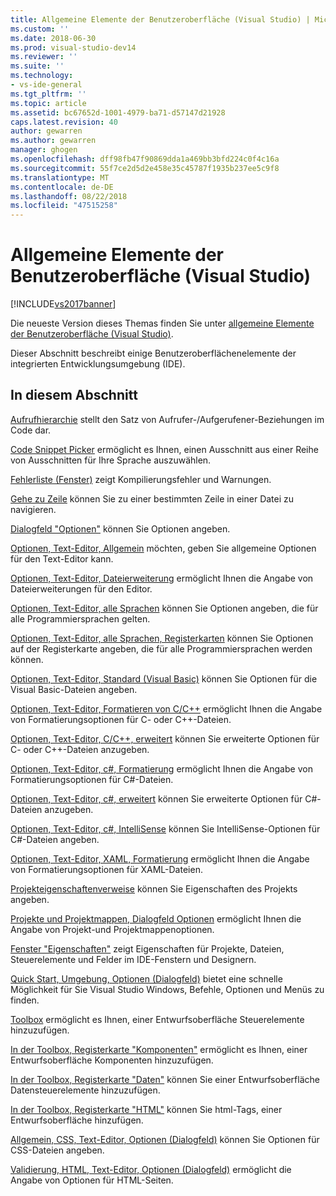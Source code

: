 ```yaml
---
title: Allgemeine Elemente der Benutzeroberfläche (Visual Studio) | Microsoft-Dokumentation
ms.custom: ''
ms.date: 2018-06-30
ms.prod: visual-studio-dev14
ms.reviewer: ''
ms.suite: ''
ms.technology:
- vs-ide-general
ms.tgt_pltfrm: ''
ms.topic: article
ms.assetid: bc67652d-1001-4979-ba71-d57147d21928
caps.latest.revision: 40
author: gewarren
ms.author: gewarren
manager: ghogen
ms.openlocfilehash: dff98fb47f90869dda1a469bb3bfd224c0f4c16a
ms.sourcegitcommit: 55f7ce2d5d2e458e35c45787f1935b237ee5c9f8
ms.translationtype: MT
ms.contentlocale: de-DE
ms.lasthandoff: 08/22/2018
ms.locfileid: "47515258"
---
```

# <a name="general-user-interface-elements-visual-studio"></a>Allgemeine Elemente der Benutzeroberfläche (Visual Studio)
[!INCLUDE[vs2017banner](../../includes/vs2017banner.md)]

Die neueste Version dieses Themas finden Sie unter [allgemeine Elemente der Benutzeroberfläche (Visual Studio)](https://docs.microsoft.com/visualstudio/ide/reference/general-user-interface-elements-visual-studio).

Dieser Abschnitt beschreibt einige Benutzeroberflächenelemente der integrierten Entwicklungsumgebung (IDE).

## <a name="in-this-section"></a>In diesem Abschnitt
 [Aufrufhierarchie](../../ide/reference/call-hierarchy.md) stellt den Satz von Aufrufer-/Aufgerufener-Beziehungen im Code dar.

 [Code Snippet Picker](../../ide/reference/code-snippet-picker.md) ermöglicht es Ihnen, einen Ausschnitt aus einer Reihe von Ausschnitten für Ihre Sprache auszuwählen.

 [Fehlerliste (Fenster)](../../ide/reference/error-list-window.md) zeigt Kompilierungsfehler und Warnungen.

 [Gehe zu Zeile](../../ide/reference/go-to-line.md) können Sie zu einer bestimmten Zeile in einer Datei zu navigieren.

 [Dialogfeld "Optionen"](../../ide/reference/options-dialog-box-visual-studio.md) können Sie Optionen angeben.

 [Optionen, Text-Editor, Allgemein](../../ide/reference/options-text-editor-general.md) möchten, geben Sie allgemeine Optionen für den Text-Editor kann.

 [Optionen, Text-Editor, Dateierweiterung](../../ide/reference/options-text-editor-file-extension.md) ermöglicht Ihnen die Angabe von Dateierweiterungen für den Editor.

 [Optionen, Text-Editor, alle Sprachen](../../ide/reference/options-text-editor-all-languages.md) können Sie Optionen angeben, die für alle Programmiersprachen gelten.

 [Optionen, Text-Editor, alle Sprachen, Registerkarten](../../ide/reference/options-text-editor-all-languages-tabs.md) können Sie Optionen auf der Registerkarte angeben, die für alle Programmiersprachen werden können.

 [Optionen, Text-Editor, Standard (Visual Basic)](../../ide/reference/options-text-editor-basic-visual-basic.md) können Sie Optionen für die Visual Basic-Dateien angeben.

 [Optionen, Text-Editor, Formatieren von C/C++](../../ide/reference/options-text-editor-c-cpp-formatting.md) ermöglicht Ihnen die Angabe von Formatierungsoptionen für C- oder C++-Dateien.

 [Optionen, Text-Editor, C/C++, erweitert](../../ide/reference/options-text-editor-c-cpp-advanced.md) können Sie erweiterte Optionen für C- oder C++-Dateien anzugeben.

 [Optionen, Text-Editor, c#, Formatierung](../../ide/reference/options-text-editor-csharp-formatting.md) ermöglicht Ihnen die Angabe von Formatierungsoptionen für C#-Dateien.

 [Optionen, Text-Editor, c#, erweitert](../../ide/reference/options-text-editor-csharp-advanced.md) können Sie erweiterte Optionen für C#-Dateien anzugeben.

 [Optionen, Text-Editor, c#, IntelliSense](../../ide/reference/options-text-editor-csharp-intellisense.md) können Sie IntelliSense-Optionen für C#-Dateien angeben.

 [Optionen, Text-Editor, XAML, Formatierung](../../ide/reference/options-text-editor-xaml-formatting.md) ermöglicht Ihnen die Angabe von Formatierungsoptionen für XAML-Dateien.

 [Projekteigenschaftenverweise](../../ide/reference/project-properties-reference.md) können Sie Eigenschaften des Projekts angeben.

 [Projekte und Projektmappen, Dialogfeld Optionen](../../ide/reference/projects-and-solutions-options-dialog-box.md) ermöglicht Ihnen die Angabe von Projekt-und Projektmappenoptionen.

 [Fenster "Eigenschaften"](../../ide/reference/properties-window.md) zeigt Eigenschaften für Projekte, Dateien, Steuerelemente und Felder im IDE-Fenstern und Designern.

 [Quick Start, Umgebung, Optionen (Dialogfeld)](../../ide/reference/quick-launch-environment-options-dialog-box.md) bietet eine schnelle Möglichkeit für Sie Visual Studio Windows, Befehle, Optionen und Menüs zu finden.

 [Toolbox](../../ide/reference/toolbox.md) ermöglicht es Ihnen, einer Entwurfsoberfläche Steuerelemente hinzuzufügen.

 [In der Toolbox, Registerkarte "Komponenten"](../../ide/reference/toolbox-components-tab.md) ermöglicht es Ihnen, einer Entwurfsoberfläche Komponenten hinzuzufügen.

 [In der Toolbox, Registerkarte "Daten"](../../ide/reference/toolbox-data-tab.md) können Sie einer Entwurfsoberfläche Datensteuerelemente hinzuzufügen.

 [In der Toolbox, Registerkarte "HTML"](../../ide/reference/toolbox-html-tab.md) können Sie html-Tags, einer Entwurfsoberfläche hinzufügen.

 [Allgemein, CSS, Text-Editor, Optionen (Dialogfeld)](http://msdn.microsoft.com/library/b33a7617-e69d-4a11-938e-2e218a34a10c) können Sie Optionen für CSS-Dateien angeben.

 [Validierung, HTML, Text-Editor, Optionen (Dialogfeld)](http://msdn.microsoft.com/library/9c24ecfe-263e-4bf1-88de-d01be3992863) ermöglicht die Angabe von Optionen für HTML-Seiten.